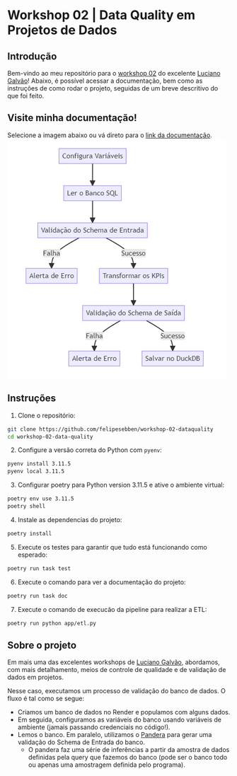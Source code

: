 # Workshop 02 | Data Quality em Projetos de Dados
## Introdução ##
Bem-vindo ao meu repositório para o [workshop 02](https://github.com/lvgalvao/workshop_02_aovivo) do excelente [Luciano Galvão](https://www.linkedin.com/in/lucianovasconcelosf/)! Abaixo, é possível acessar a documentação, bem como as instruções de como rodar o projeto, seguidas de um breve descritivo do que foi feito.


## Visite minha documentação! ##
Selecione a imagem abaixo ou vá direto para o [link da documentação](https://felipesebben.github.io/workshop-02-dataquality/).
[![image](/assets/project_workflow.png)](https://felipesebben.github.io/workshop-02-dataquality/)

## Instruções ##
1. Clone o repositório:

```bash
git clone https://github.com/felipesebben/workshop-02-dataquality
cd workshop-02-data-quality
```

2. Configure a versão correta do Python com `pyenv`:

```bash
pyenv install 3.11.5
pyenv local 3.11.5
```

3. Configurar poetry para Python version 3.11.5 e ative o ambiente virtual:

```bash
poetry env use 3.11.5
poetry shell
```

4. Instale as dependencias do projeto:

```bash
poetry install
```

5. Execute os testes para garantir que tudo está funcionando como esperado:

```bash
poetry run task test
```

6. Execute o comando para ver a documentação do projeto:

```bash
poetry run task doc
```

7. Execute o comando de execucão da pipeline para realizar a ETL:

```bash
poetry run python app/etl.py
```

## Sobre o projeto ##
Em mais uma das excelentes workshops de [Luciano Galvão](https://github.com/lvgalvao/), abordamos, com mais detalhamento, meios de controle de qualidade e de validação de dados em projetos. 

Nesse caso, executamos um processo de validação do banco de dados. O fluxo é tal como se segue:
- Criamos um banco de dados no Render e populamos com alguns dados. 
- Em seguida, configuramos as variáveis do banco usando variáveis de ambiente (jamais passando credenciais no código!).
- Lemos o banco. Em paralelo, utilizamos o [Pandera](https://github.com/unionai-oss/pandera) para gerar uma validação do Schema de Entrada do banco.
    - O pandera faz uma série de inferências a partir da amostra de dados definidas pela query que fazemos do banco (pode ser o banco todo ou apenas uma amostragem definida pelo programa).